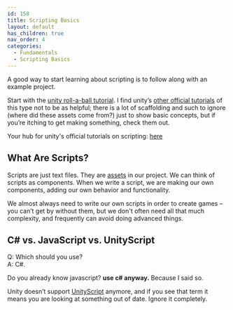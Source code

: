 ```yaml
---
id: 158
title: Scripting Basics
layout: default
has_children: true
nav_order: 4
categories:
  - Fundamentals
  - Scripting Basics
---
```

A good way to start learning about scripting is to follow along with an example project. 

Start with the [unity roll-a-ball tutorial](https://unity3d.com/learn/tutorials/s/roll-ball-tutorial). I find unity&#8217;s [other official tutorials](https://unity3d.com/learn/tutorials) of this type not to be as helpful; there is a lot of scaffolding and such to ignore (where did these assets come from?) just to show basic concepts, but if you&#8217;re itching to get making something, check them out.

Your hub for unity's official tutorials on scripting: [here](https://unity3d.com/learn/tutorials/s/scripting)

## What Are Scripts?

Scripts are just text files. They are [assets](../fundamentals/what-are-assets.md) in our project. We can think of scripts as components. When we write a script, we are making our own components, adding our own behavior and functionality.

We almost always need to write our own scripts in order to create games &#8211; you can&#8217;t get by without them, but we don't often need all that much complexity, and frequently can avoid doing advanced things.

## C# vs. JavaScript vs. UnityScript

Q: Which should you use?  
A: C#.

Do you already know javascript? **use c# anyway.** Because I said so.

Unity doesn&#8217;t support [UnityScript](https://blogs.unity3d.com/2017/08/11/unityscripts-long-ride-off-into-the-sunset/) anymore, and if you see that term it means you are looking at something out of date. Ignore it completely.